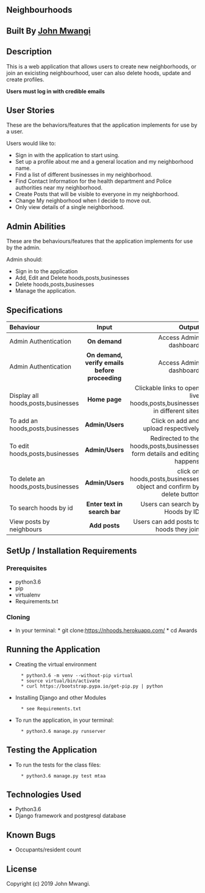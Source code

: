 ## Neighbourhoods

## Built By [John Mwangi](https://nhoods.herokuapp.com/)

## Description
This is a web application that allows users to create new neighborhoods, or join an exicisting neighbourhood, user can also delete hoods, update and create profiles.


**Users must log in with credible emails**

## User Stories
These are the behaviors/features that the application implements for use by a user.

Users would like to:
* Sign in with the application to start using.
* Set up a profile about me and a general location and my neighborhood name.
* Find a list of different businesses in my neighborhood.
* Find Contact Information for the health department and Police authorities near my neighborhood.
* Create Posts that will be visible to everyone in my neighborhood.
* Change My neighborhood when I decide to move out.
* Only view details of a single neighborhood.

## Admin Abilities
These are the behaviours/features that the application implements for use by the admin.

Admin should:
* Sign in to the application
* Add, Edit and Delete hoods,posts,businesses
* Delete hoods,posts,businesses
* Manage the application.


## Specifications
| Behaviour | Input | Output |
| :---------------- | :---------------: | ------------------: |
| Admin Authentication | **On demand** | Access Admin dashboard |
| Admin Authentication | **On demand, verify emails before proceeding** | Access Admin dashboard |
| Display all hoods,posts,businesses | **Home page** | Clickable links to open live hoods,posts,businesses in different sites |
| To add an hoods,posts,businesses  | **Admin/Users** | Click on add and upload respectively|
| To edit hoods,posts,businesses  | **Admin/Users** | Redirected to the  hoods,posts,businesses form details and editing happens|
| To delete an hoods,posts,businesses  | **Admin/Users** | click on hoods,posts,businesses object and confirm by delete button|
| To search hoods by id | **Enter text in search bar** | Users can search by Hoods by ID|
| View posts by neighbours | **Add posts** | Users can add posts to hoods they join|

## SetUp / Installation Requirements
### Prerequisites
* python3.6
* pip
* virtualenv
* Requirements.txt

### Cloning
* In your terminal:
        * git clone:https://nhoods.herokuapp.com/
        * cd Awards

## Running the Application
* Creating the virtual environment

        * python3.6 -m venv --without-pip virtual
        * source virtual/bin/activate
        * curl https://bootstrap.pypa.io/get-pip.py | python

* Installing Django and other Modules

        * see Requirements.txt

* To run the application, in your terminal:

        * python3.6 manage.py runserver

## Testing the Application
* To run the tests for the class files:

        * python3.6 manage.py test mtaa

## Technologies Used
* Python3.6
* Django  framework and postgresql database

## Known Bugs

* Occupants/resident count

## License

Copyright (c) 2019 John Mwangi.
